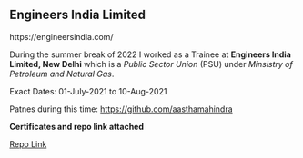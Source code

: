 <h2>Engineers India Limited</H2>
https://engineersindia.com/ 


During the summer break of 2022 I worked as a Trainee at <B>Engineers India Limited, New Delhi</b> which is a <i>Public Sector Union</i> (PSU) under <i> Minsistry of Petroleum and Natural Gas</i>. 

Exact Dates: 01-July-2021 to 10-Aug-2021

Patnes during this time: https://github.com/aasthamahindra

<b>Certificates and repo link attached</b>

<a href="https://github.com/Aayushyaverma/Project-Management-System">Repo Link</a>
